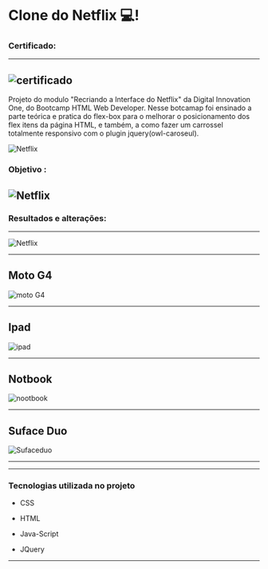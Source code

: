 # Clone do Netflix :computer:!

### Certificado:
--------------------
![certificado](https://user-images.githubusercontent.com/80427325/111588223-026bc100-87a2-11eb-8fe0-6dd6284ac76d.PNG)
--------------------------------------

Projeto do modulo "Recriando a Interface do Netflix" da Digital Innovation One, do Bootcamp HTML Web Developer. Nesse botcamap foi ensinado a  parte teórica e pratica do flex-box para o melhorar o posicionamento dos flex itens da página HTML, e também, a como fazer um carrossel totalmente responsivo com o plugin jquery(owl-caroseul).

![Netflix](https://user-images.githubusercontent.com/80427325/111587545-1f53c480-87a1-11eb-906a-fffba11de7e0.PNG)


### Objetivo :
![Netflix](https://user-images.githubusercontent.com/80427325/111586486-aacc5600-879f-11eb-9057-2c53564fc7a1.PNG)
------------------------------------------------------------------------------------------
### Resultados e alterações:
------------------------------------------------------------------------------------------

![Netflix](https://user-images.githubusercontent.com/80427325/111587567-27136900-87a1-11eb-9816-6651e6fbe017.PNG)

-----------------------------------------------------------------------------------------
**Moto G4**
---------------------------------------------------------------------------------------
![moto G4](https://user-images.githubusercontent.com/80427325/111587104-8329bd80-87a0-11eb-8e54-d0db7a7e9a42.PNG)

---------------------------------------------------------------------------------------
**Ipad**
---------------------------------------------------------------------------------------

![ipad](https://user-images.githubusercontent.com/80427325/111587155-9472ca00-87a0-11eb-9068-2a2a1af26385.PNG)

---------------------------------------------------------------------------------------
**Notbook**
---------------------------------------------------------------------------------------

![nootbook](https://user-images.githubusercontent.com/80427325/111587207-a5234000-87a0-11eb-88fb-1cf1141400a4.PNG)

-----------------------------------------------------------------------------------------
**Suface Duo**
-----------------------------------------------------------------------------------------
![Sufaceduo](https://user-images.githubusercontent.com/80427325/111587275-bd935a80-87a0-11eb-94f7-a4239c9f7cf7.PNG)

-----------------------------------------------------------------------------------






-----------------------------------------------------------------------------------------

### Tecnologias utilizada no projeto

- CSS

- HTML

- Java-Script

- JQuery

------------------------------------------------------------------------------------------



